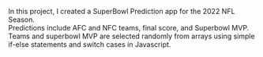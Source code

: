 In this project, I created a SuperBowl Prediction app for the 2022 NFL Season. </br>
Predictions include AFC and NFC teams, final score, and Superbowl MVP. </br>
Teams and superbowl MVP are selected randomly from arrays using simple if-else statements and switch cases in Javascript. </br>


